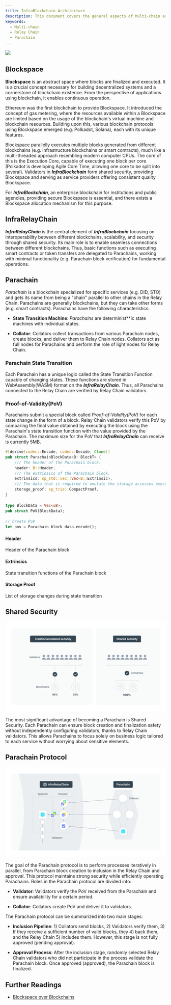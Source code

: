```yaml
---
title: InfraBlockchain Architecture
description: This document covers the general aspects of Multi-chain architecture.
keywords:
  - Multi-chain
  - Relay Chain
  - Parachain 
---
```


![](/media/images/docs/infrablockchain/learn/architecture/relay-chain.png)

## Blockspace

**Blockspace** is an abstract space where blocks are finalized and executed. It is a crucial concept necessary for building decentralized systems and a cornerstone of blockchain existence. From the perspective of applications using blockchain, it enables continuous operation.

Ethereum was the first blockchain to provide Blockspace. It introduced the concept of gas metering, where the resources available within a Blockspace are limited based on the usage of the blockchain's virtual machine and blockchain resources. Building upon this, various blockchain protocols using Blockspace emerged (e.g. Polkadot, Solana), each with its unique features.

Blockspace parallelly executes multiple blocks generated from different blockchains (e.g. infrastructure blockchains or smart contracts), much like a multi-threaded approach resembling modern computer CPUs. The core of this is the Execution Core, capable of executing one block per core (Polkadot is developing Agile Core Time, allowing one core to be split into several). Validators in ***InfraBlockchain*** form shared security, providing Blockspace and serving as service providers offering consistent quality Blockspace.

For ***InfraBlockchain***, an enterprise blockchain for institutions and public agencies, providing secure Blockspace is essential, and there exists a Blockspace allocation mechanism for this purpose.

## InfraRelayChain

***InfraRelayChain*** is the central element of ***InfraBlockchain*** focusing on interoperability between different blockchains, scalability, and security through shared security. Its main role is to enable seamless connections between different blockchains. Thus, basic functions such as executing smart contracts or token transfers are delegated to Parachains, working with minimal functionality (e.g. Parachain block verification) for fundamental operations.

## Parachain

*Parachain* is a blockchain specialized for specific services (e.g. DID, STO) and gets its name from being a "chain" parallel to other chains in the Relay Chain. Parachains are generally blockchains, but they can take other forms (e.g. smart contracts). Parachains have the following characteristics:

- **State Transition Machine**: *Parachains* are determinist**ic state machines with individual states.

- **Collator**: Collators collect transactions from various Parachain nodes, create blocks, and deliver them to Relay Chain nodes. Collators act as full nodes for Parachains and perform the role of light nodes for Relay Chain.

### Parachain State Transition
Each Parachain has a unique logic called the State Transition Function capable of changing states. These functions are stored in WebAssembly(WASM) format on the **_InfraRelayChain_**. Thus, all Parachains connected to the Relay Chain are verified by Relay Chain validators.

### Proof-of-Validity(PoV)
Parachains submit a special block called _Proof-of-Validity(PoV)_ for each state change in the form of a block. Relay Chain validators verify this PoV by comparing the final value obtained by executing the block using the Parachain's state transition function with the value provided by the Parachain. The maximum size for the PoV that ***InfraRelayChain*** can receive is currently 5MB.

```rust
#[derive(codec::Encode, codec::Decode, Clone)]
pub struct ParachainBlockData<B: BlockT> {
	/// The header of the Parachain block.
	header: B::Header,
	/// The extrinsics of the Parachain block.
	extrinsics: sp_std::vec::Vec<B::Extrinsic>,
	/// The data that is required to emulate the storage accesses executed by all extrinsics.
	storage_proof: sp_trie::CompactProof,
}

type BlockData = Vec<u8>;
pub struct PoV(BlockData);

// Create PoV
let pov = Parachain_block_data.encode();
```

#### Header
Header of the Parachain block

#### Extrinsics
State transition functions of the Parachain block

#### Storage Proof
List of storage changes during state transition

## Shared Security

![](/media/images/docs/infrablockchain/learn/architecture/shared-security.png)

The most significant advantage of becoming a Parachain is Shared Security. Each Parachain can ensure block creation and finalization safety without independently configuring validators, thanks to Relay Chain validators. This allows Parachains to focus solely on business logic tailored to each service without worrying about sensitive elements.


## Parachain Protocol

![](/media/images/docs/infrablockchain/learn/architecture/Parachain-protocol.png)

The goal of the Parachain protocol is to perform processes iteratively in parallel, from Parachain block creation to inclusion in the Relay Chain and approval. This protocol maintains strong security while efficiently operating Parachains. Roles in the Parachain protocol are divided into:

- **Validator**: Validators verify the PoV received from the Parachain and ensure availability for a certain period.

- **Collator**: Collators create PoV and deliver it to validators.

The Parachain protocol can be summarized into two main stages:

- **Inclusion Pipeline**: 1) Collators send blocks, 2) Validators verify them, 3) If they receive a sufficient number of valid blocks, they 4) back them, and the Relay Chain 5) includes them. However, this stage is not fully approved (pending approval).

- **Approval Process**: After the inclusion stage, randomly selected Relay Chain validators who did not participate in the process validate the Parachain block. Once approved (approved), the Parachain block is finalized.



## Further Readings

- [Blockspace over Blockchains](https://www.rob.tech/blog/polkadot-blockspace-over-blockchains/)

<!-- - [Agile Core Time]() -->